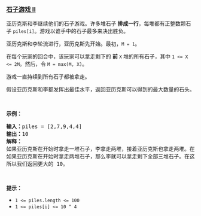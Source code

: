 ### [石子游戏 II](https://leetcode-cn.com/problems/stone-game-ii)

<p>亚历克斯和李继续他们的石子游戏。许多堆石子&nbsp;<strong>排成一行</strong>，每堆都有正整数颗石子&nbsp;<code>piles[i]</code>。游戏以谁手中的石子最多来决出胜负。</p>

<p>亚历克斯和李轮流进行，亚历克斯先开始。最初，<code>M = 1</code>。</p>

<p>在每个玩家的回合中，该玩家可以拿走剩下的&nbsp;<strong>前</strong>&nbsp;<code>X</code>&nbsp;堆的所有石子，其中&nbsp;<code>1 &lt;= X &lt;= 2M</code>。然后，令&nbsp;<code>M = max(M, X)</code>。</p>

<p>游戏一直持续到所有石子都被拿走。</p>

<p>假设亚历克斯和李都发挥出最佳水平，返回亚历克斯可以得到的最大数量的石头。</p>

<p>&nbsp;</p>

<p><strong>示例：</strong></p>

<pre><strong>输入：</strong>piles = [2,7,9,4,4]
<strong>输出：</strong>10
<strong>解释：
</strong>如果亚历克斯在开始时拿走一堆石子，李拿走两堆，接着亚历克斯也拿走两堆。在这种情况下，亚历克斯可以拿到 2 + 4 + 4 = 10 颗石子。 
如果亚历克斯在开始时拿走两堆石子，那么李就可以拿走剩下全部三堆石子。在这种情况下，亚历克斯可以拿到 2 + 7 = 9 颗石子。
所以我们返回更大的 10。 
</pre>

<p>&nbsp;</p>

<p><strong>提示：</strong></p>

<ul>
	<li><code>1 &lt;= piles.length &lt;= 100</code></li>
	<li><code>1 &lt;= piles[i]&nbsp;&lt;= 10 ^ 4</code></li>
</ul>

